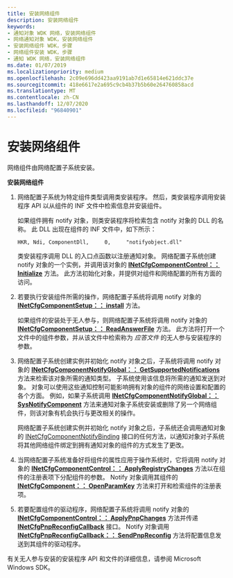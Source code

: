 ```yaml
---
title: 安装网络组件
description: 安装网络组件
keywords:
- 通知对象 WDK 网络，安装网络组件
- 网络通知对象 WDK，安装网络组件
- 安装网络组件 WDK，步骤
- 网络组件安装 WDK，步骤
- 通知 WDK 网络，安装网络组件
ms.date: 01/07/2019
ms.localizationpriority: medium
ms.openlocfilehash: 2c09e696dd423aa9191ab7d1e65814e621ddc37e
ms.sourcegitcommit: 418e6617e2a695c9cb4b37b5b60e264760858acd
ms.translationtype: MT
ms.contentlocale: zh-CN
ms.lasthandoff: 12/07/2020
ms.locfileid: "96840901"
---
```

# <a name="installing-network-components"></a>安装网络组件

网络组件由网络配置子系统安装。

**安装网络组件**

1.  网络配置子系统为特定组件类型调用类安装程序。 然后，类安装程序调用安装程序 API 以从组件的 INF 文件中检索信息并安装组件。

    如果组件拥有 notify 对象，则类安装程序将检索包含 notify 对象的 DLL 的名称。 此 DLL 出现在组件的 INF 文件中，如下所示：

    ```INF
    HKR, Ndi, ComponentDll,     0,     "notifyobject.dll"
    ```

    类安装程序调用 DLL 的入口点函数以注册通知对象。 网络配置子系统创建 notify 对象的一个实例，并调用该对象的 [**INetCfgComponentControl：： Initialize**](/previous-versions/windows/hardware/network/ff547729(v=vs.85)) 方法。 此方法初始化对象，并提供对组件和网络配置的所有方面的访问。

2.  若要执行安装组件所需的操作，网络配置子系统将调用 notify 对象的 [**INetCfgComponentSetup：： install**](/previous-versions/windows/hardware/network/ff547762(v=vs.85)) 方法。

    如果组件的安装处于无人参与，则网络配置子系统将调用 notify 对象的 [**INetCfgComponentSetup：： ReadAnswerFile**](/previous-versions/windows/hardware/network/ff547765(v=vs.85)) 方法。 此方法将打开一个文件中的组件参数，并从该文件中检索称为 *应答文件* 的无人参与安装程序的参数。

3.  网络配置子系统创建实例并初始化 notify 对象之后，子系统将调用 notify 对象的 [**INetCfgComponentNotifyGlobal：： GetSupportedNotifications**](/previous-versions/windows/hardware/network/ff547734(v=vs.85)) 方法来检索该对象所需的通知类型。 子系统使用该信息将所需的通知发送到对象。 对象可以使用这些通知控制可能影响拥有对象的组件的网络设置和配置的各个方面。 例如，如果子系统调用 [**INetCfgComponentNotifyGlobal：： SysNotifyComponent**](/previous-versions/windows/hardware/network/ff547736(v=vs.85)) 方法来通知对象子系统安装或删除了另一个网络组件，则该对象有机会执行与更改相关的操作。

    网络配置子系统创建实例并初始化 notify 对象之后，子系统还会调用通知对象的 [INetCfgComponentNotifyBinding](/previous-versions/windows/hardware/network/ff547730(v=vs.85)) 接口的任何方法，以通知对象对子系统将其他网络组件绑定到拥有通知对象的组件的方式发生了更改。

4.  当网络配置子系统准备好将组件的属性应用于操作系统时，它将调用 notify 对象的 [**INetCfgComponentControl：： ApplyRegistryChanges**](/previous-versions/windows/hardware/network/ff547727(v=vs.85)) 方法以在组件的注册表项下分配组件的参数。 Notify 对象调用其组件的 [**INetCfgComponent：： OpenParamKey**](/previous-versions/windows/hardware/network/ff547890(v=vs.85)) 方法来打开和检索组件的注册表项。

5.  若要配置组件的驱动程序，网络配置子系统将调用 notify 对象的 [**INetCfgComponentControl：： ApplyPnpChanges**](/previous-versions/windows/hardware/network/ff547726(v=vs.85)) 方法并传递 [**INetCfgPnpReconfigCallback**](/previous-versions/windows/hardware/network/ff547935(v=vs.85)) 接口。 Notify 对象调用 [**INetCfgPnpReconfigCallback：： SendPnpReconfig**](/previous-versions/windows/hardware/network/ff547943(v=vs.85)) 方法将配置信息发送到其组件的驱动程序。

有关无人参与安装的安装程序 API 和文件的详细信息，请参阅 Microsoft Windows SDK。
